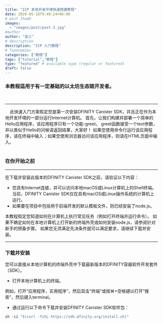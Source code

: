 ```yaml
---
title: "ICP 本地开发环境快速搭建教程"
date: 2020-05-16T9:40:24+06:00
# post thumb
images:
  - "images/post/post-3.jpg"
#author
author: "张三"
# description
description: "ICP 入门教程"
# Taxonomies
categories: ["教程"]
tags: ["tutorial","教程"]
type: "featured" # available type (regular or featured)
draft: false
---
```


### 本教程适用于有一定基础的以太坊生态链开发者。
<br>
<hr>
&nbsp;&nbsp;&nbsp;&nbsp;此快速入门方案假定您是第一次安装DFINITY Canister SDK，并且正在作为本地开发环境的一部分运行Internet计算机。 首先，让我们构建并部署一个简单的Hello应用程序，该应用程序只有一个功能-greet。 greet函数接受一个text参数，并以类似于Hello的问候语返回结果，大家好！ 如果您使用命令行运行该应用程序，请在终端中输入；如果您使用浏览器访问该应用程序，则请在HTML页面中输入。

<br>
<br>

### 在你开始之前
<hr>
在下载并安装此版本的DFINITY Canister SDK之前，请验证以下内容：

+ 您具有Internet连接，并可以访问本地macOS或Linux计算机上的Shell终端。
当前，DFINITY Canister SDK仅在具有macOS或Linux操作系统的计算机上运行。
+ 如果要在项目中包括用于前端开发的默认模板文件，则已经安装了node.js。

本教程假定您知道如何在计算机上执行常见任务（例如打开终端并运行命令）。 如果不确定如何在本地计算机上打开新的终端外壳或如何安装node.js，请参阅针对新手的预备步骤。 如果您无须满足先决条件就可以满足要求，请继续下载并安装。

<hr>

### 下载并安装

您可以直接从本地计算机的终端外壳中下载最新版本的DFINITY容器软件开发套件（SDK）。
+ 打开本地计算机上的终端。

例如，打开“应用程序，实用程序”，然后双击“终端”或按⌘+空格键以打开“搜索”，然后键入terminal。

+ 通过运行以下命令下载并安装DFINITY Canister SDK软件包：

```javascript
sh -ci "$(curl -fsSL https://sdk.dfinity.org/install.sh)"
```